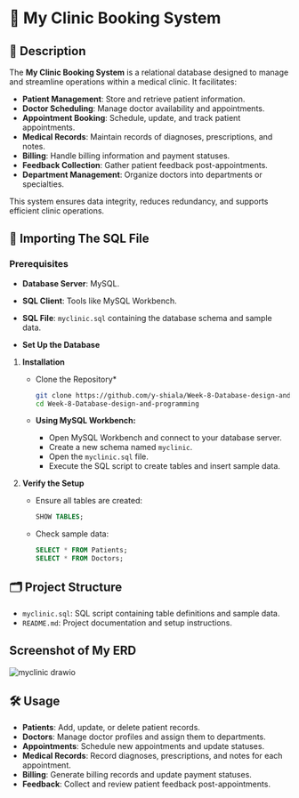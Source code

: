 
# 🏥 My Clinic Booking System

## 📖 Description

The **My Clinic Booking System** is a relational database designed to manage and streamline operations within a medical clinic. It facilitates:

* **Patient Management**: Store and retrieve patient information.
* **Doctor Scheduling**: Manage doctor availability and appointments.
* **Appointment Booking**: Schedule, update, and track patient appointments.
* **Medical Records**: Maintain records of diagnoses, prescriptions, and notes.
* **Billing**: Handle billing information and payment statuses.
* **Feedback Collection**: Gather patient feedback post-appointments.
* **Department Management**: Organize doctors into departments or specialties.

This system ensures data integrity, reduces redundancy, and supports efficient clinic operations.

## 🚀 Importing The SQL File 

### Prerequisites

* **Database Server**: MySQL.
* **SQL Client**: Tools like MySQL Workbench.
* **SQL File**: `myclinic.sql` containing the database schema and sample data.

* **Set Up the Database**
1. **Installation**
   * Clone the Repository*
      ```bash
     git clone https://github.com/y-shiala/Week-8-Database-design-and-programming.git
     cd Week-8-Database-design-and-programming
      ```
   * **Using MySQL Workbench:**

     * Open MySQL Workbench and connect to your database server.
     * Create a new schema named `myclinic`.
     * Open the `myclinic.sql` file.
     * Execute the SQL script to create tables and insert sample data.

  

3. **Verify the Setup**

   * Ensure all tables are created:

     ```sql
     SHOW TABLES;
     ```

   * Check sample data:

     ```sql
     SELECT * FROM Patients;
     SELECT * FROM Doctors;
     ```

## 🗂️ Project Structure

* `myclinic.sql`: SQL script containing table definitions and sample data.
* `README.md`: Project documentation and setup instructions.

## Screenshot of My ERD

![myclinic drawio](https://github.com/user-attachments/assets/09ebb13d-1278-4576-8f8a-19e3d4011ea0)

## 🛠️ Usage

* **Patients**: Add, update, or delete patient records.
* **Doctors**: Manage doctor profiles and assign them to departments.
* **Appointments**: Schedule new appointments and update statuses.
* **Medical Records**: Record diagnoses, prescriptions, and notes for each appointment.
* **Billing**: Generate billing records and update payment statuses.
* **Feedback**: Collect and review patient feedback post-appointments.



